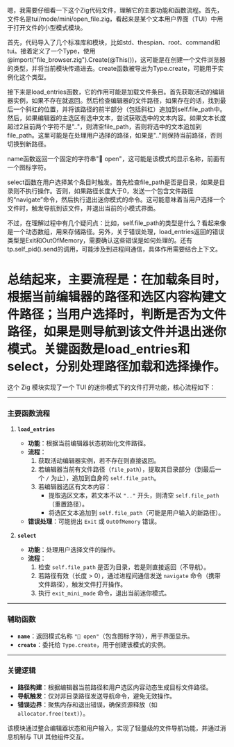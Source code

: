 嗯，我需要仔细看一下这个Zig代码文件，理解它的主要功能和函数流程。首先，文件名是tui/mode/mini/open_file.zig，看起来是某个文本用户界面（TUI）中用于打开文件的小型模式模块。

首先，代码导入了几个标准库和模块，比如std、thespian、root、command和tui。接着定义了一个Type，使用@import("file_browser.zig").Create(@This())，这可能是在创建一个文件浏览器的类型，并将当前模块传递进去。create函数被导出为Type.create，可能用于实例化这个类型。

接下来是load_entries函数，它的作用可能是加载文件条目。首先获取活动的编辑器实例，如果不存在就返回。然后检查编辑器的文件路径，如果存在的话，找到最后一个斜杠的位置，并将该路径的前半部分（包括斜杠）追加到self.file_path中。然后，如果编辑器的主选区有选中文本，尝试获取选中的文本内容。如果文本长度超过2且前两个字符不是".."，则清空file_path，否则将选中的文本追加到file_path。这里可能是在处理用户选择的路径，如果是".."则保持当前路径，否则切换到新路径。

name函数返回一个固定的字符串" open"，这可能是该模式的显示名称，前面有一个图标字符。

select函数在用户选择某个条目时触发。首先检查file_path是否是目录，如果是目录则不执行操作。否则，如果路径长度大于0，发送一个包含文件路径的“navigate”命令，然后执行退出迷你模式的命令。这可能意味着当用户选择一个文件时，触发导航到该文件，并退出当前的小模式界面。

不过，在理解过程中有几个疑问点：比如，self.file_path的类型是什么？看起来像是一个动态数组，用来存储路径。另外，关于错误处理，load_entries返回的错误类型是Exit和OutOfMemory，需要确认这些错误是如何处理的。还有tp.self_pid().send的调用，可能涉及到进程间通信，具体作用需要结合上下文。

总结起来，主要流程是：在加载条目时，根据当前编辑器的路径和选区内容构建文件路径；当用户选择时，判断是否为文件路径，如果是则导航到该文件并退出迷你模式。关键函数是load_entries和select，分别处理路径加载和选择操作。
================================================
这个 Zig 模块实现了一个 TUI 的迷你模式下的文件打开功能，核心流程如下：

---

### **主要函数流程**
1. **`load_entries`**  
   - **功能**：根据当前编辑器状态初始化文件路径。  
   - **流程**：  
     1. 获取活动编辑器实例，若不存在则直接返回。  
     2. 若编辑器当前有文件路径（`file_path`），提取其目录部分（到最后一个 `/` 为止），追加到自身的 `self.file_path`。  
     3. 若编辑器选区有文本内容：  
        - 提取选区文本，若文本不以 `".."` 开头，则清空 `self.file_path`（重置路径）。  
        - 将选区文本追加到 `self.file_path`（可能是用户输入的新路径）。  
   - **错误处理**：可能抛出 `Exit` 或 `OutOfMemory` 错误。

2. **`select`**  
   - **功能**：处理用户选择文件的操作。  
   - **流程**：  
     1. 检查 `self.file_path` 是否为目录，若是则直接返回（不导航）。  
     2. 若路径有效（长度 > 0），通过进程间通信发送 `navigate` 命令（携带文件路径），触发文件打开操作。  
     3. 执行 `exit_mini_mode` 命令，退出当前迷你模式。

---

### **辅助函数**
- **`name`**：返回模式名称 `" open"`（包含图标字符），用于界面显示。  
- **`create`**：委托给 `Type.create`，用于创建该模式的实例。

---

### **关键逻辑**
- **路径构建**：根据编辑器当前路径和用户选区内容动态生成目标文件路径。  
- **导航触发**：仅对非目录路径发送导航命令，避免无效操作。  
- **错误边界**：聚焦内存和退出错误，确保资源释放（如 `allocator.free(text)`）。  

该模块通过整合编辑器状态和用户输入，实现了轻量级的文件导航功能，并通过消息机制与 TUI 其他组件交互。